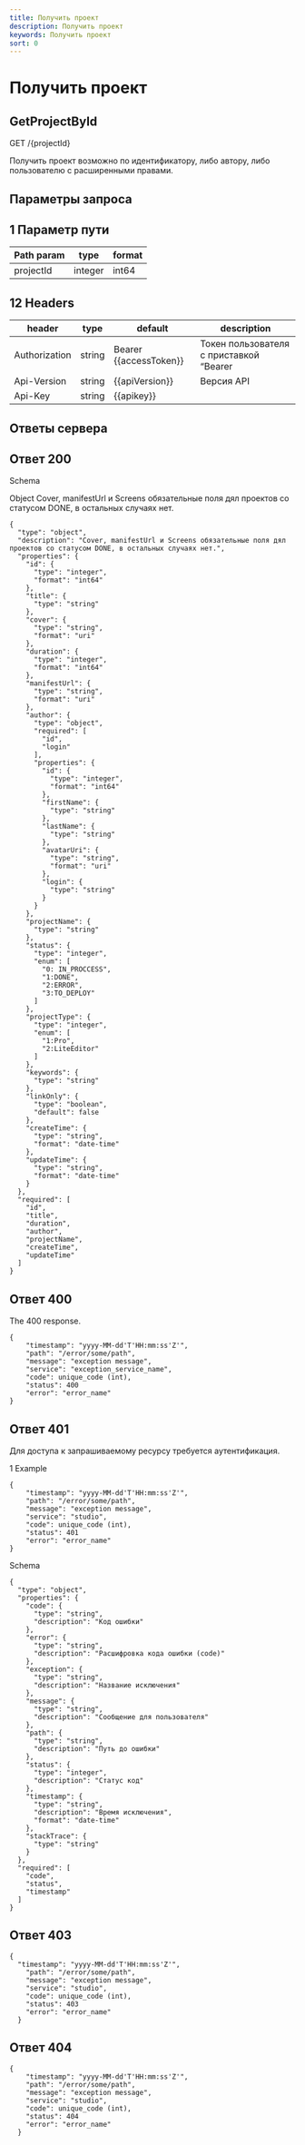 ```yaml
---
title: Получить проект
description: Получить проект
keywords: Получить проект
sort: 0
---
```

 
# Получить проект 

## GetProjectById

GET /{projectId}

Получить проект возможно по идентификатору, либо автору, либо пользователю с расширенными правами.


## Параметры запроса

## 1 Параметр пути

| Path param | type | format |
|---|---|---|
| projectId | integer | int64 |

## 12 Headers

| header | type | default | description |
|---|---|---|---|
| Authorization | string | Bearer {{accessToken}} | Токен пользователя с приставкой “Bearer |
| Api-Version | string | {{apiVersion}} | Версия API | 
| Api-Key | string | {{apikey}} | 


## Ответы сервера

## Ответ 200

Schema

Object
Cover, manifestUrl и Screens обязательные поля дял проектов со статусом DONE, в остальных случаях нет.
```
{
  "type": "object",
  "description": "Cover, manifestUrl и Screens обязательные поля дял проектов со статусом DONE, в остальных случаях нет.",
  "properties": {
    "id": {
      "type": "integer",
      "format": "int64"
    },
    "title": {
      "type": "string"
    },
    "cover": {
      "type": "string",
      "format": "uri"
    },
    "duration": {
      "type": "integer",
      "format": "int64"
    },
    "manifestUrl": {
      "type": "string",
      "format": "uri"
    },
    "author": {
      "type": "object",
      "required": [
        "id",
        "login"
      ],
      "properties": {
        "id": {
          "type": "integer",
          "format": "int64"
        },
        "firstName": {
          "type": "string"
        },
        "lastName": {
          "type": "string"
        },
        "avatarUri": {
          "type": "string",
          "format": "uri"
        },
        "login": {
          "type": "string"
        }
      }
    },
    "projectName": {
      "type": "string"
    },
    "status": {
      "type": "integer",
      "enum": [
        "0: IN_PROCCESS",
        "1:DONE",
        "2:ERROR",
        "3:TO_DEPLOY"
      ]
    },
    "projectType": {
      "type": "integer",
      "enum": [
        "1:Pro",
        "2:LiteEditor"
      ]
    },
    "keywords": {
      "type": "string"
    },
    "linkOnly": {
      "type": "boolean",
      "default": false
    },
    "createTime": {
      "type": "string",
      "format": "date-time"
    },
    "updateTime": {
      "type": "string",
      "format": "date-time"
    }
  },
  "required": [
    "id",
    "title",
    "duration",
    "author",
    "projectName",
    "createTime",
    "updateTime"
  ]
}
```

## Ответ 400
The 400 response.
```
{
    "timestamp": "yyyy-MM-dd'T'HH:mm:ss'Z'",
    "path": "/error/some/path",
    "message": "exception message",
    "service": "exception_service_name",
    "code": unique_code (int),
    "status": 400
    "error": "error_name"
}
```

## Ответ 401
Для доступа к запрашиваемому ресурсу требуется аутентификация.

1 Example

```
{
    "timestamp": "yyyy-MM-dd'T'HH:mm:ss'Z'",
    "path": "/error/some/path",
    "message": "exception message",
    "service": "studio",
    "code": unique_code (int),
    "status": 401
    "error": "error_name"
}
```
Schema
```
{
  "type": "object",
  "properties": {
    "code": {
      "type": "string",
      "description": "Код ошибки"
    },
    "error": {
      "type": "string",
      "description": "Расшифровка кода ошибки (code)"
    },
    "exception": {
      "type": "string",
      "description": "Название исключения"
    },
    "message": {
      "type": "string",
      "description": "Сообщение для пользователя"
    },
    "path": {
      "type": "string",
      "description": "Путь до ошибки"
    },
    "status": {
      "type": "integer",
      "description": "Статус код"
    },
    "timestamp": {
      "type": "string",
      "description": "Время исключения",
      "format": "date-time"
    },
    "stackTrace": {
      "type": "string"
    }
  },
  "required": [
    "code",
    "status",
    "timestamp"
  ]
}
```

## Ответ 403
```
{    
  "timestamp": "yyyy-MM-dd'T'HH:mm:ss'Z'",
    "path": "/error/some/path",
    "message": "exception message",
    "service": "studio",
    "code": unique_code (int),
    "status": 403
    "error": "error_name"
  }
```


## Ответ 404
```
{
    "timestamp": "yyyy-MM-dd'T'HH:mm:ss'Z'",
    "path": "/error/some/path",
    "message": "exception message",
    "service": "studio",
    "code": unique_code (int),
    "status": 404
    "error": "error_name"
  }
```
